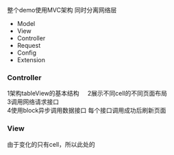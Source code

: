 整个demo使用MVC架构 同时分离网络层
* Model 
* View
* Controller
* Request
* Config
* Extension

### Controller             
1架构tableView的基本结构     
2展示不同cell的不同页面布局     
3调用网络请求接口    
4使用block异步调用数据接口 每个接口调用成功后刷新页面
### View           
由于变化的只有cell，所以此处的


